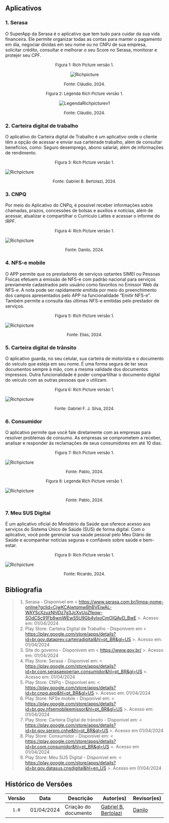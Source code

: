 
## Aplicativos

### 1. Serasa

O SuperApp da Serasa é o aplicativo que tem tudo para cuidar da sua vida financeira. Ele permite organizar todas as contas para manter o pagamento em dia, negociar dívidas em seu nome ou no CNPJ de sua empresa, solicitar crédito, consultar e melhorar o seu Score no Serasa, monitorar e protejer seu CPF.

<font size="2"><p style="text-align: center">Figura 1: Rich Picture versão 1.</p></font>
<center markdown="1">

![Richpicture](../assets/richpicture/Projeto-Serasa-Rich-Picture.drawio.png)
</center>
<font size="2"><p style="text-align: center">Fonte: Cláudio, 2024.</p></font>

<font size="2"><p style="text-align: center">Figura 2: Legenda Rich Picture versão 1.</p></font>
<center markdown="1">

![LegendaRichpicturev1](../assets/richpicture/legenda-rich-picture-serasa.png)
</center>
<font size="2"><p style="text-align: center">Fonte: Cláudio, 2024.</p></font>

### 2. Carteira digital de trabalho

O aplicativo do Carteira digital de Trabalho é um aplicativo onde o cliente têm a opção de acessar e enviar sua carteirade trabalho, além de consultar benefícios, como: Seguro desemprego, abono salarial, além de informações de rendimento.

<font size="2"><p style="text-align: center">Figura 3: Rich Picture versão 1.</p></font>
![Richpicture](../assets/richpicture/RichBerto.png)
<font size="2"><p style="text-align: center">Fonte: Gabriel B. Bertolazi, 2024.</p></font>

### 3. CNPQ

Por meio do Aplicativo do CNPq, é possível receber informações sobre chamadas, prazos, concessões de bolsas e auxílios e notícias, além de acessar, atualizar e compartilhar o Currículo Lattes e acessar o informe do IRPF.

<font size="2"><p style="text-align: center">Figura 4: Rich Picture versão 1.</p></font>
![Richpicture](../assets/richpicture/RichDanilo.png)
<font size="2"><p style="text-align: center">Fonte: Danilo, 2024.</p></font>

### 4. NFS-e mobile

O APP permite que os prestadores de serviços optantes SIMEI ou Pessoas Físicas efetuem a emissão de NFS-e com padrão nacional para serviços previamente cadastrados pelo usuário como favoritos no Emissor Web da NFS-e. A nota pode ser rapidamente emitida por meio do preenchimento dos campos apresentados pelo APP na funcionalidade “Emitir NFS-e”. Também permite a consulta das últimas NFS-e emitidas pelo prestador de serviços.

<font size="2"><p style="text-align: center">Figura 5: Rich Picture versão 1.</p></font>
![Richpicture](../assets/richpicture/RichElias.png)
<font size="2"><p style="text-align: center">Fonte: Elias, 2024.</p></font>

### 5. Carteira digital de trânsito

O aplicativo guarda, no seu celular, sua carteira de motorista e o documento do veículo que esteja em seu nome. É uma forma segura de ter seus documentos sempre à mão, com a mesma validade dos documentos impressos. Outra funcionalidade é poder compartilhar o documento digital do veículo com as outras pessoas que o utilizam. 

<font size="2"><p style="text-align: center">Figura 6: Rich Picture versão 1.</p></font>
![Richpicture](../assets/richpicture/RichGabriel.png)
<font size="2"><p style="text-align: center">Fonte: Gabriel F. J. Silva, 2024.</p></font>

### 6. Consumidor

O aplicativo permite que você fale diretamente com as empresas para resolver problemas de consumo. As empresas se comprometem a receber, analisar e responder às reclamações de seus consumidores em até 10 dias.

<font size="2"><p style="text-align: center">Figura 7: Rich Picture versão 1.</p></font>
![Richpicture](../assets/richpicture/RichPablo.png)
<font size="2"><p style="text-align: center">Fonte: Pablo, 2024.</p></font>

<font size="2"><p style="text-align: center">Figura 8: Legenda Rich Picture versão 1.</p></font>
![Richpicture](../assets/richpicture/LegendaPablo.png)
<font size="2"><p style="text-align: center">Fonte: Pablo, 2024.</p></font>

### 7. Meu SUS Digital

É um aplicativo oficial do Ministério da Saúde que oferece acesso aos serviços do Sistema Único de Saúde (SUS) de forma digital. Com o aplicativo, você pode gerenciar sua saúde pessoal pelo Meu Diário de Saúde e acompanhar notícias seguras e confiáveis sobre saúde e bem-estar.

<font size="2"><p style="text-align: center">Figura 9: Rich Picture versão 1.</p></font>
![Richpicture](../assets/richpicture/RichRicardo.png)
<font size="2"><p style="text-align: center">Fonte: Ricardo, 2024.</p></font>

## Bibliografia

> 1. Serasa - Disponível em < https://www.serasa.com.br/limpa-nome-online?gclid=CjwKCAjwtqmwBhBVEiwAL-WAYScXzuzNhIDz7g3JcXvUoZfeqw-SOdCSc91Fb8wniWEwS5U9Gb4yIxoCmOIQAvD_BwE >. Acesso em: 01/04/2024<br>
> 2. Play Store: Carteira Digital de Trabalho - Disponívem em < https://play.google.com/store/apps/details?id=br.gov.dataprev.carteiradigital&hl=pt_BR&gl=US >. Acesso em: 01/04/2024<br>
> 3. Site do governo - Disponívem em < https://www.gov.br/ >. Acesso em: 01/04/2024<br>
> 4. Play Store: Serasa - Disponível em: < https://play.google.com/store/apps/details?id=br.com.serasaexperian.consumidor&hl=pt_BR&gl=US >. Acesso em: 01/04/2024<br>
> 5. Play Store: CNPq - Disponível em: < https://play.google.com/store/apps/details?id=br.cnpq.app&hl=pt_BR&gl=US >. Acesso em: 01/04/2024<br>
> 6. Play Store: NFSe mobile - Disponível em: < https://play.google.com/store/apps/details?id=br.gov.nfsemobileemissor&hl=pt_BR&gl=US >. Acesso em: 01/04/2024<br>
> 7. Play Store: Carteira Digital de trânsito - Disponível em: < https://play.google.com/store/apps/details?id=br.gov.serpro.cnhe&hl=pt_BR&gl=US >. Acesso em 01/04/2024
> 8. Play Store: Consumidor - Disponível em: < https://play.google.com/store/apps/details?id=br.com.consumidor&hl=pt_BR&gl=US >. Acesso em 01/04/2024<br>
> 9. Play Store: Meu SUS Digital - Disponível em: < https://play.google.com/store/apps/details?id=br.gov.datasus.cnsdigital&hl=en_US >. Acesso em 01/04/2024<br>

## Histórico de Versões

| Versão | Data | Descrição | Autor(es) | Revisor(es) |
| :----: | :--: | --------- | ----------- | ------ |
| `1.0`  | 01/04/2024 | Criação do documento | [Gabriel B. Bertolazi](https://github.com/Bertolazi)  | [Danilo](https://github.com/Danilo-Carvalho-Antunes)  |

